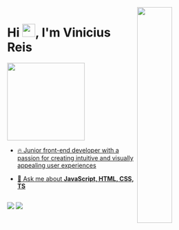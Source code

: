 <img align="right" height="500em" width="40%" src="https://raw.githubusercontent.com/gist/ViniciusSouzaDosReis/7d9f8b1210763b0768a2eda576a7327a/raw/17c351dbf14ecbb2948bab94913e185dc1d4f66c/githubcard.svg"/>
<h1 align="left">Hi <img src="https://raw.githubusercontent.com/kaueMarques/kaueMarques/master/hi.gif" height="30px">, I'm Vinicius Reis</h1>
<div align="left">
  <a href="https://github.com/ViniciusSouzaDosReis">
  <img height="180em" src="https://github-readme-stats.vercel.app/api?username=ViniciusSouzaDosReis&show_icons=true&theme=dracula&include_all_commits=true&count_private=true"/>
</div>

- 🔥 Junior front-end developer with a passion for creating intuitive and visually appealing user experiences

- 💬 Ask me about **JavaScript, HTML, CSS, TS**

  ##
  
<div align="left" width="50%"> 
  <a href = "mailto:vinireis010305@gmail.com"><img src="https://img.shields.io/badge/-Gmail-%23333?style=for-the-badge&logo=gmail&logoColor=white" target="_blank"></a>
  <a href="https://www.linkedin.com/in/vinicius-souza-dos-reis" target="_blank"><img src="https://img.shields.io/badge/-LinkedIn-%230077B5?style=for-the-badge&logo=linkedin&logoColor=white" target="_blank"></a> 
</div>
